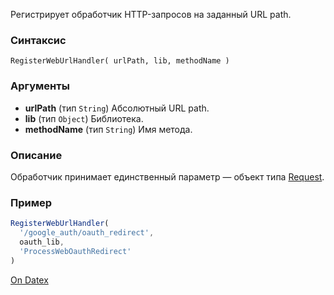 Регистрирует обработчик HTTP-запросов на заданный URL path.

### Синтаксис
`RegisterWebUrlHandler( urlPath, lib, methodName )`

### Аргументы
- **urlPath** (тип `String`) 
	Абсолютный URL path.
- **lib** (тип `Object`) 
	Библиотека.
- **methodName** (тип `String`) 
	Имя метода.

### Описание
Обработчик принимает единственный параметр — объект типа [Request](http://docs.datex.ru/article.htm?id=5665465792879477229).

### Пример
```js
RegisterWebUrlHandler( 
  '/google_auth/oauth_redirect', 
  oauth_lib, 
  'ProcessWebOauthRedirect' 
)
```

[On Datex](http://docs.datex.ru/article.htm?id=7172076235998782874)